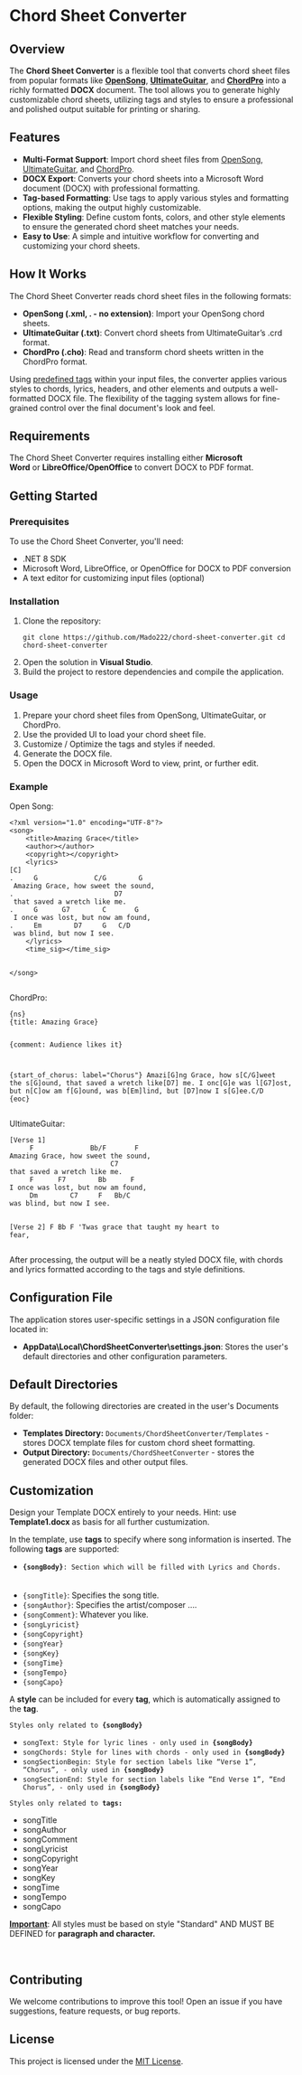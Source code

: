 <h1>Chord Sheet Converter</h1>
<h2>Overview</h2>
<p>The <strong>Chord Sheet Converter</strong> is a flexible tool that converts chord sheet files from popular formats like <a target="_blank" rel="noopener noreferrer" href="https://opensong.org/"><strong>OpenSong</strong></a>, <a target="_blank" rel="noopener noreferrer" href="https://www.ultimate-guitar.com/"><strong>UltimateGuitar</strong></a>, and <a target="_blank" rel="noopener noreferrer" href="https://www.chordpro.org/"><strong>ChordPro</strong></a> into a richly formatted <strong>DOCX</strong> document. The tool allows you to generate highly customizable chord sheets, utilizing tags and styles to ensure a professional and polished output suitable for printing or sharing.</p>
<h2>Features</h2>
<ul>
    <li><strong>Multi-Format Support</strong>: Import chord sheet files from <a target="_blank" rel="noopener noreferrer" href="https://opensong.org/">OpenSong</a>, <a target="_blank" rel="noopener noreferrer" href="https://www.ultimate-guitar.com">UltimateGuitar</a>, and <a target="_blank" rel="noopener noreferrer" href="https://www.chordpro.org/">ChordPro</a>.</li>
    <li><strong>DOCX Export</strong>: Converts your chord sheets into a Microsoft Word document (DOCX) with professional formatting.</li>
    <li><strong>Tag-based Formatting</strong>: Use tags to apply various styles and formatting options, making the output highly customizable.</li>
    <li><strong>Flexible Styling</strong>: Define custom fonts, colors, and other style elements to ensure the generated chord sheet matches your needs.</li>
    <li><strong>Easy to Use</strong>: A simple and intuitive workflow for converting and customizing your chord sheets.</li>
</ul>
<h2>How It Works</h2>
<p>The Chord Sheet Converter reads chord sheet files in the following formats:</p>
<ul>
    <li><strong>OpenSong (.xml, . - no extension)</strong>: Import your OpenSong chord sheets.</li>
    <li><strong>UltimateGuitar (.txt)</strong>: Convert chord sheets from UltimateGuitar’s .crd format.</li>
    <li><strong>ChordPro (.cho)</strong>: Read and transform chord sheets written in the ChordPro format.</li>
</ul>
<p>Using <u>predefined tags</u> within your input files, the converter applies various styles to chords, lyrics, headers, and other elements and outputs a well-formatted DOCX file. The flexibility of the tagging system allows for fine-grained control over the final document's look and feel.</p>
<h2>Requirements</h2>
<p>The Chord Sheet Converter requires&nbsp;<span style="box-sizing:border-box;margin:0px;padding:0px;">installing either&nbsp;<strong>Microsoft Word</strong>&nbsp;or&nbsp;<strong>LibreOffice/OpenOffice</strong>&nbsp;to convert DOCX</span>&nbsp;to PDF format.</p>
<h2>Getting Started</h2>
<h3>Prerequisites</h3>
<p>To use the Chord Sheet Converter, you'll need:</p>
<ul>
    <li>.NET 8 SDK</li>
    <li>Microsoft Word, LibreOffice, or OpenOffice for DOCX to PDF conversion</li>
    <li>A text editor for customizing input files (optional)</li>
</ul>
<h3>Installation</h3>
<ol>
    <li>
        <p>Clone the repository:</p>
        <pre><code class="language-plaintext">git clone https://github.com/Mado222/chord-sheet-converter.git cd chord-sheet-converter </code></pre>
    </li>
    <li>Open the solution in <strong>Visual Studio</strong>.</li>
    <li>Build the project to restore dependencies and compile the application.</li>
</ol>
<h3>Usage</h3>
<ol>
    <li>Prepare your chord sheet files from OpenSong, UltimateGuitar, or ChordPro.</li>
    <li>Use the provided UI to load your chord sheet file.</li>
    <li>Customize / Optimize the tags and styles if needed.</li>
    <li>Generate the DOCX file.</li>
    <li>Open the DOCX in Microsoft Word to view, print, or further edit.</li>
</ol>
<h3>Example</h3>
<p>Open Song:</p>
<pre><code class="language-plaintext">&lt;?xml version="1.0" encoding="UTF-8"?&gt;
&lt;song&gt; 
	&lt;title&gt;Amazing Grace&lt;/title&gt; 
	&lt;author&gt;&lt;/author&gt; 
	&lt;copyright&gt;&lt;/copyright&gt;
	&lt;lyrics&gt;
[C]
.     G              C/G        G
 Amazing Grace, how sweet the sound,
.                         D7
 that saved a wretch like me.
.     G      G7        C       G
 I once was lost, but now am found,
.     Em        D7     G   C/D
 was blind, but now I see.
	&lt;/lyrics&gt;
  	&lt;time_sig&gt;&lt;/time_sig&gt;

&lt;/song&gt; 
 </code></pre>
<p>ChordPro:</p>
<pre><code class="language-plaintext">{ns}
{title: Amazing Grace}

{comment: Audience likes it}


{start_of_chorus: label="Chorus"}
Amazi[G]ng Grace, how s[C/G]weet the s[G]ound,
that saved a wretch like[D7] me.
I onc[G]e was l[G7]ost, but n[C]ow am f[G]ound,
was b[Em]lind, but [D7]now I s[G]ee.C/D
{eoc}</code></pre>
<p>UltimateGuitar:</p>
<pre><code class="language-plaintext">[Verse 1]
     F              Bb/F       F
Amazing Grace, how sweet the sound,
                         C7
that saved a wretch like me.
     F      F7        Bb      F
I once was lost, but now am found,
     Dm        C7     F   Bb/C
was blind, but now I see.

[Verse 2]
       F                    Bb       F
'Twas grace that taught my heart to fear,</code></pre>
<p>After processing, the output will be a neatly styled DOCX file, with chords and lyrics formatted according to the tags and style definitions.</p>
<h2>Configuration File</h2>
<p>The application stores user-specific settings in a JSON configuration file located in:</p>
<ul>
    <li><strong>AppData\Local\ChordSheetConverter\settings.json</strong>: Stores the user's default directories and other configuration parameters.</li>
</ul>
<h2>Default Directories</h2>
<p>By default, the following directories are created in the user's Documents folder:</p>
<ul>
    <li><strong>Templates Directory:</strong> <code>Documents/ChordSheetConverter/Templates</code> - stores DOCX template files for custom chord sheet formatting.</li>
    <li><strong>Output Directory:</strong> <code>Documents/ChordSheetConverter</code> - stores the generated DOCX files and other output files.</li>
</ul>
<h2>Customization</h2>
<p>Design your Template DOCX entirely to your needs. Hint: use <strong>Template1.docx&nbsp;</strong>as basis for all further custumization.</p>
<p>In the template<span style="box-sizing:border-box;margin:0px;padding:0px;">, use&nbsp;<strong>tags</strong>&nbsp;to specify where song information is inserted</span>. The following <strong>tags</strong> are supported:</p>
<ul>
    <li><code><strong>{songBody}</strong>: Section which will be filled with Lyrics and Chords.</code><br><br>&nbsp;</li>
    <li><code>{songTitle}</code>: Specifies the song title.</li>
    <li><code>{songAuthor}</code>: Specifies the artist/composer ….</li>
    <li><code>{songComment}</code>: Whatever you like.</li>
    <li><code>{songLyricist}</code></li>
    <li><code>{songCopyright}</code></li>
    <li><code>{songYear}</code></li>
    <li><code>{songKey}</code></li>
    <li><code>{songTime}</code></li>
    <li><code>{songTempo}</code></li>
    <li><code>{songCapo}</code></li>
</ul>
<p><span style="box-sizing:border-box;margin:0px;padding:0px;">A&nbsp;<strong>style</strong>&nbsp;can be included for every <strong>tag</strong>, which is automatically assigned to the <strong>tag</strong>.</span></p>
<p><code>Styles only related to&nbsp;<strong>{songBody}</strong></code></p>
<ul>
    <li><code>songText: Style for lyric lines - only used in <strong>{songBody}</strong></code></li>
    <li><code>songChords: Style for lines with chords&nbsp;- only used in&nbsp;<strong>{songBody}</strong></code></li>
    <li><code>songSectionBegin: Style for section labels like “Verse 1”, “Chorus”, - only used in&nbsp;<strong>{songBody}</strong></code></li>
    <li><code>songSectionEnd: Style for section labels like “End Verse 1”, “End Chorus”, - only used in <strong>{songBody}</strong></code></li>
</ul>
<p><code>Styles only related to <strong>tags:</strong></code></p>
<ul>
    <li>songTitle</li>
    <li>songAuthor</li>
    <li>songComment</li>
    <li>songLyricist</li>
    <li>songCopyright</li>
    <li>songYear</li>
    <li>songKey</li>
    <li>songTime</li>
    <li>songTempo</li>
    <li>songCapo</li>
</ul>
<p><strong><u>Important</u></strong>: All styles must be based on style "Standard" AND MUST BE DEFINED for <strong>paragraph&nbsp;and character.</strong></p>
<p>&nbsp;</p>
<h2>Contributing</h2>
<p>We welcome contributions to improve this tool! Open an issue if you have suggestions, feature requests, or bug reports.</p>
<h2>License</h2>
<p>This project is licensed under the <a target="_blank" rel="noopener noreferrer" href="https://opensource.org/license/MIT">MIT License</a>.</p>
